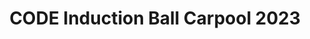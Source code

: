---
title: CODE Induction Ball Carpool 2023
redirect_to: https://docs.google.com/spreadsheets/d/1JsmOjRD1iWoUDvFcuumeWWKPDKHvPGUsq0mUj6uoNt4/edit
redirect_from: 
  - /codeinductionballcarpoolsheet
  - /codeinductionballcarpoolsheet
---